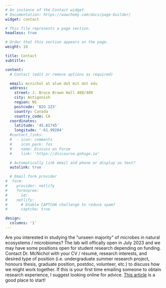 ```yaml
---
# An instance of the Contact widget.
# Documentation: https://wowchemy.com/docs/page-builder/
widget: contact

# This file represents a page section.
headless: true

# Order that this section appears on the page.
weight: 10

title: Contact
subtitle:

content:
  # Contact (edit or remove options as required)

  email: mcnichol at alum dot mit dot edu
  address:
    street: J. Bruce Brown Hall 408/409
    city: Antigonish
    region: NS
    postcode: 'B2G 1Z3'
    country: Canada
    country_code: CA
  coordinates:
    latitude: '45.61745'
    longitude: '-61.99204'
  #contact_links:
  #  - icon: comments
  #    icon_pack: fas
  #    name: Discuss on Forum
  #    link: 'https://discourse.gohugo.io'

  # Automatically link email and phone or display as text?
  autolink: true

  # Email form provider
#  form:
#    provider: netlify
#    formspree:
#      id:
#    netlify:
#      # Enable CAPTCHA challenge to reduce spam?
#      captcha: true

design:
  columns: '1'
---
```


Are you interested in studying the "unseen majority" of microbes in natural ecosystems / microbiomes? The lab will offically open in July 2023 and we may have some positions open for student research depending on funding. Contact Dr. McNichol with your CV / résumé, research interests, and desired type of position (i.e. undergraduate summer research project, honours thesis, graduate position, postdoc, volunteer, etc.) to discuss how we might work together. If this is your first time emailing someone to obtain research experience, I suggest looking online for advice. [This article](https://www.science.org/content/article/dear-dr-neufeld) is a good place to start!
